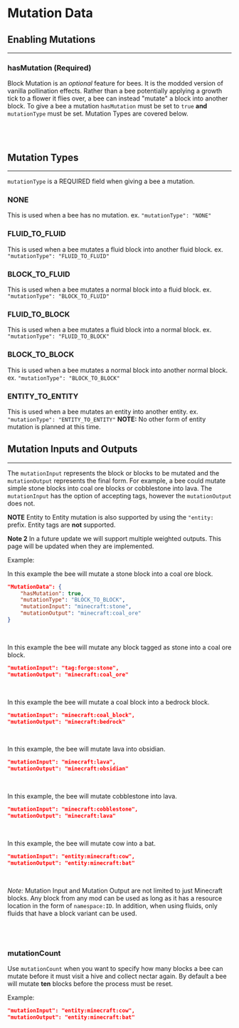 # **Mutation Data**

## **Enabling Mutations**
***

### **hasMutation** (Required)

Block Mutation is an *optional* feature for bees. It is the modded version of vanilla pollination effects. Rather than a bee potentially applying a growth tick to a flower it flies over, a bee can instead "mutate" a block into another block. To give a bee a mutation `hasMutation` must be set to `true` **and** `mutationType` must be set. Mutation Types are covered below.

<br>
<br>

## **Mutation Types**
***

`mutationType` is a REQUIRED field when giving a bee a mutation.

### **NONE**

This is used when a bee has no mutation. ex. `"mutationType": "NONE"`


### **FLUID_TO_FLUID**

This is used when a bee mutates a fluid block into another fluid block. ex. `"mutationType": "FLUID_TO_FLUID"`


### **BLOCK_TO_FLUID**

This is used when a bee mutates a normal block into a fluid block. ex. `"mutationType": "BLOCK_TO_FLUID"`


### **FLUID_TO_BLOCK**

This is used when a bee mutates a fluid block into a normal block. ex. `"mutationType": "FLUID_TO_BLOCK"`


### **BLOCK_TO_BLOCK**

This is used when a bee mutates a normal block into another normal block. ex. `"mutationType": "BLOCK_TO_BLOCK"`


### **ENTITY_TO_ENTITY**

This is used when a bee mutates an entity into another entity. ex. `"mutationType": "ENTITY_TO_ENTITY"`
**NOTE:** No other form of entity mutation is planned at this time.

## **Mutation Inputs and Outputs**
***

The `mutationInput` represents the block or blocks to be mutated and the `mutationOutput` represents the final form. For example, a bee could mutate simple stone blocks into coal ore blocks or cobblestone into lava. The `mutationInput` has the option of accepting tags, however the `mutationOutput` does not.

**NOTE** Entity to Entity mutation is also supported by using the `"entity:` prefix. Entity tags are **not** supported.

**Note 2** In a future update we will support multiple weighted outputs. This page will be updated when they are implemented.

Example:

In this example the bee will mutate a stone block into a coal ore block.
```json
"MutationData": {
	"hasMutation": true,
	"mutationType": "BLOCK_TO_BLOCK",
	"mutationInput": "minecraft:stone",
	"mutationOutput": "minecraft:coal_ore"
}
```
<br>

In this example the bee will mutate any block tagged as stone into a coal ore block.
```json
"mutationInput": "tag:forge:stone",
"mutationOutput": "minecraft:coal_ore"
```
<br>

In this example the bee will mutate a coal block into a bedrock block.
```json
"mutationInput": "minecraft:coal_block",
"mutationOutput": "minecraft:bedrock"
```
<br>

In this example, the bee will mutate lava into obsidian.
```json
"mutationInput": "minecraft:lava",
"mutationOutput": "minecraft:obsidian"
```
<br>

In this example, the bee will mutate cobblestone into lava.
```json
"mutationInput": "minecraft:cobblestone",
"mutationOutput": "minecraft:lava"
```
<br>

In this example, the bee will mutate cow into a bat.
```json
"mutationInput": "entity:minecraft:cow",
"mutationOutput": "entity:minecraft:bat"
```
<br>

*Note:* Mutation Input and Mutation Output are not limited to just Minecraft blocks. Any block from any mod can be used as long as it has a resource location in the form of `namespace:ID`. In addition, when using fluids, only fluids that have a block variant can be used.

<br>
<br>

### **mutationCount**

Use `mutationCount` when you want to specify how many blocks a bee can mutate before it must visit a hive and collect nectar again. By default a bee will mutate **ten** blocks before the process must be reset.

Example:

```json
"mutationInput": "entity:minecraft:cow",
"mutationOutput": "entity:minecraft:bat"
```
<!--stackedit_data:
eyJoaXN0b3J5IjpbNDIxMTM4Mjc0LDczMDk5ODExNl19
-->
